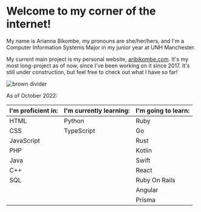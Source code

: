 # Welcome to my corner of the internet!

My name is Arianna Bikombe, my pronouns are she/her/hers, and I'm a Computer Information Systems Major in my junior year at UNH Manchester.

My current main project is my personal website, [aribikombe.com](https://aribikombe.com/). It's my most long-project as of now, since I've been working on it since 2017. It's still under construction, but feel free to check out what I have so far!

![brown divider](https://preview.redd.it/ypjkwzv6b0k51.png?width=960&crop=smart&auto=webp&s=a29922d4bb5847e20c86e4d5d86b4b1b252c80fb)

As of October 2022:

| I'm proficient in: | I'm currently learning: | I'm going to learn: |
|--------------------|-------------------------|---------------------|
|        HTML        |         Python          |        Ruby         |
|        CSS         |       TypeScript        |         Go          |
|     JavaScript     |                         |        Rust         |
|        PHP         |                         |       Kotlin        |
|       Java         |                         |       Swift         |
|        C++         |                         |       React         |
|        SQL         |                         |    Ruby On Rails    |
|                    |                         |       Angular       |
|                    |                         |       Prisma        |
